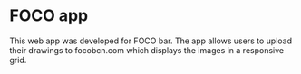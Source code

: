 # FOCO app

This web app was developed for FOCO bar. The app allows users to upload their drawings to focobcn.com which displays the images in a responsive grid.